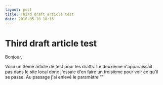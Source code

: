 ```yaml
---
layout: post
title: Third draft article test
date: 2016-05-10 18:16
---
```


# Third draft article test

Bonjour,

Voici un 3ème article de test pour les drafts. Le deuxième n'apparaissait pas dans le site local donc j'essaie d'en faire un troisième pour voir ce qu'il se passe. Au passage j'ai enlevé le paramètre “”
